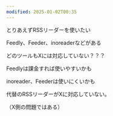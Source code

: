 ```yaml
---
modified: 2025-01-02T00:35
---
```

とりあえずRSSリーダーを使いたい

Feedly、Feeder、inoreaderなどがある

どのツールもXには対応していない？？？

Feedlyは課金すれば使いやすいかも

inoreader、Feederは使いにくいかも

  

代替のRSSリーダーがXに対応していない。

（X側の問題ではある）